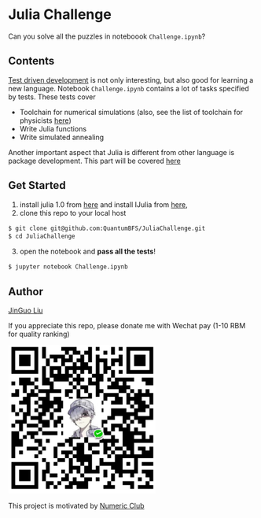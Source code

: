 # Julia Challenge
Can you solve all the puzzles in noteboook `Challenge.ipynb`?

## Contents
[Test driven development](https://en.wikipedia.org/wiki/Test-driven_development) is not only interesting, but also good for learning a new language.
Notebook `Challenge.ipynb` contains a lot of tasks specified by tests.
These tests cover

* Toolchain for numerical simulations (also, see the list of toolchain for physicists [here](ToolChain.md))
* Write Julia functions
* Write simulated annealing

Another important aspect that Julia is different from other language is package development.
This part will be covered [here](DevelopGuide.md)

## Get Started
1. install julia 1.0 from [here](https://julialang.org/downloads/) and install IJulia from [here](https://github.com/JuliaLang/IJulia.jl),
2. clone this repo to your local host
```bash
$ git clone git@github.com:QuantumBFS/JuliaChallenge.git
$ cd JuliaChallenge
```
3. open the notebook and **pass all the tests**!
```bash
$ jupyter notebook Challenge.ipynb
```

## Author
[JinGuo Liu](https://giggleliu.github.io/)

If you appreciate this repo, please donate me with Wechat pay (1-10 RBM for quality ranking)

<img src="data/barcode.png" alt="barcode" width="300"/>

This project is motivated by [Numeric Club](http://num.v2nobel.com)
